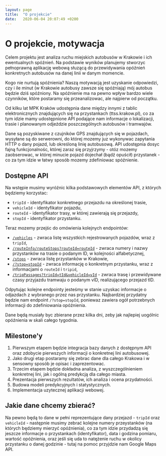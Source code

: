 ```yaml
---
layout: page
title:  "O projekcie"
date:   2020-06-04 20:07:49 +0200
---
```


# O projekcie, motywacja

Celem projektu jest analiza ruchu miejskich autobusów w Krakowie i ich ewentualnych spóźnień. Na podstawie wyników planujemy stworzyc pełnoprawną aplikację webową słuzącą do przewidywania opóźnień konkretnych autobusów na danej linii w danym momencie. 

Kogo nie nurtują spóźnienia? Naszą motywacją jest uzyskanie odpowiedzi, czy i ile minut (w Krakowie autobusy zawsze się spóźniają) mój autobus będzie dziś spóźniony. Na spóźnienie ma na pewno wpływ bardzo wiele czynników, które postaramy się przeanalizowac, ale najpierw od początku.

Od kilku lat MPK Kraków udostępnia dane między innymi z tablic elektronicznych znajdujących się na przystankach (ttss.krakow.pl), co za tym idzie mamy udostępnione API podające nam informacje o lokalizacji, trasie i planowanym odjeździe poszczególnych autobusów i tramwajów. 

Dane są pozyskiwane z czujników GPS znajdujących się w pojazdach, wysyłane są do serwerowni, do której mozemy juz wykonywac zapytania HTTP o dany pojazd, lub określoną linię autobusową. API udostępnia dosyc fajną funkcjonalnośc, której zaraz się przyjrzymy - otóz mozemy zaobserowac, w której minucie pojazd dojechał (bądź opuścił) przystanek - co za tym idzie w łatwy sposób mozemy zdefiniowac spóźnienie.

## Dostępne API

Na wstępie musimy wyróźnic kilka podstawowych elementów API, z których będziemy korzystac:

* `tripId` - identyfikator konkretnego przejazdu na określonej trasie,
* `vehicleId` - identyfikator pojazdu,
* `routeId` - identyfikator trasy, w której zawierają się przejazdy,
* `stopId` - identyfikator przystanku.

Teraz mozemy przejśc do omówienia kolejnych endpointów:

* <a href="http://91.223.13.70/internetservice/geoserviceDispatcher/services/vehicleinfo/vehicles">`/vehicles`</a>  - zwraca listę wszystkich rejestrowanych pojazdów, wraz z `tripId`,
* <a href="http://91.223.13.70/internetservice/services/routeInfo/routeStops?routeId=8095257447305839175">`/routeInfo/routeStops?routeId=routeId`</a> - zwraca numery i nazwy przystanków na trasie o podanym ID, w kolejności alfabetycznej,
* <a href="http://91.223.13.70/internetservice/geoserviceDispatcher/services/stopinfo/stops?left=-648000000&bottom=-324000000&right=648000000&top=324000000">`/stops`</a> - zwraca listę przystanków w Krakowie, 
* <a href="http://91.223.13.70/internetservice/services/passageInfo/stopPassages/stop?stop=77">`/?stop=stopId`</a> - zwraca informację o konkretnym przystanku, wraz z informacjami o `routeId` i `tripid`,
* <a href="http://91.223.13.70/internetservice/services/tripInfo/tripPassages?tripId=8095261304188834572&vehicleId=-1152921504094991939">`/tripPassages?tripId=tId&vehicleId=vId`</a> - zwraca trasę i przewidywane czasy przyjazdu tramwaju o podanym vID, realizującego przejazd tID.

Odpytując kolejne endpointy jesteśmy w stanie uzyskac informacje o odjazdach z wybranego przez nas przystanku. Najbardziej przydatny będzie nam endpoint `/?stop=stopId`, poniewaz zawiera ogół potrzebnych informacji do zdefiniowania opóźnienia. 

Dane będą musiały byc zbierane przez kilka dni, zeby jak najlepiej uogólnic opóźnienia w skali całego tygodnia. 


## Milestone'y

1. Pierwszym etapem będzie integracja bazy danych z dostępnym API oraz zdobycie pierwszych informacji o konkretnej lini autobusowej.
2. Jako drugi etap postaramy się zebrac dane dla całego Krakowa i w sensowny sposób je opisac i zaprezentowac.
3. Trzecim etapem będzie dokładna analiza, z wyszczególnieniem konkretnej lini, jak i ogólną predykcją dla całego miasta.
4. Prezentacja pierwszych rezultatów, ich analiza i ocena przydatności.
5. Budowa modeli predykcyjnych i statystycznych.
6. Implementacja uzytecznej aplikacji webowej.


## Jakie dane chcemy zbierać?
Na pewno będą to dane w pełni reprezentujące dany przejazd - `tripId` oraz `vehicleId` - następnie musimy zebrać kolejne numery przeystanków (na których będziemy mierzyć opóźnienia), co za tym idzie przydadzą się jeszcze informacje o przystankach (identyfikator), data i godzina pomiaru, wartość opóźnienia, oraz jeśli się uda to natężenie ruchu w okolicy przystanku o danej godzinie - tutaj na pomoc przyjdzie nam Google Maps API.



